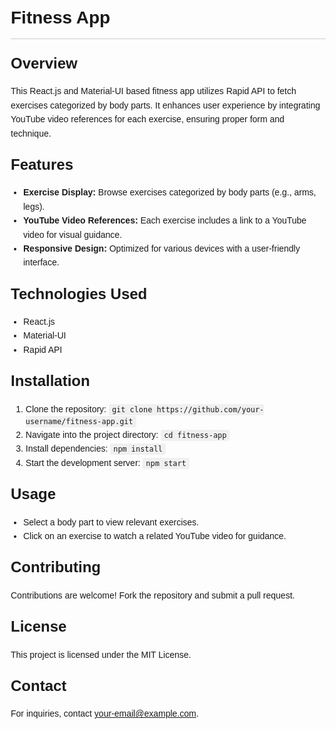 <!DOCTYPE html>
<html lang="en">
<head>
  <meta charset="UTF-8">
  <meta name="viewport" content="width=device-width, initial-scale=1.0">
  <title>Fitness App</title>
  <style>
    body {
      font-family: Arial, sans-serif;
      line-height: 1.6;
      margin: 20px;
    }
    h1 {
      font-size: 28px;
      border-bottom: 1px solid #ccc;
      padding-bottom: 10px;
      margin-bottom: 20px;
    }
    h2 {
      font-size: 24px;
      margin-top: 20px;
      margin-bottom: 10px;
    }
    ul {
      list-style-type: disc;
      padding-left: 20px;
    }
    code {
      background-color: #f0f0f0;
      padding: 2px 5px;
      border-radius: 3px;
      font-family: Consolas, monospace;
    }
    .contact {
      margin-top: 20px;
    }
  </style>
</head>
<body>
  <h1>Fitness App</h1>

  <h2>Overview</h2>
  <p>This React.js and Material-UI based fitness app utilizes Rapid API to fetch exercises categorized by body parts. It enhances user experience by integrating YouTube video references for each exercise, ensuring proper form and technique.</p>

  <h2>Features</h2>
  <ul>
    <li><strong>Exercise Display:</strong> Browse exercises categorized by body parts (e.g., arms, legs).</li>
    <li><strong>YouTube Video References:</strong> Each exercise includes a link to a YouTube video for visual guidance.</li>
    <li><strong>Responsive Design:</strong> Optimized for various devices with a user-friendly interface.</li>
  </ul>

  <h2>Technologies Used</h2>
  <ul>
    <li>React.js</li>
    <li>Material-UI</li>
    <li>Rapid API</li>
  </ul>

  <h2>Installation</h2>
  <ol>
    <li>Clone the repository: <code>git clone https://github.com/your-username/fitness-app.git</code></li>
    <li>Navigate into the project directory: <code>cd fitness-app</code></li>
    <li>Install dependencies: <code>npm install</code></li>
    <li>Start the development server: <code>npm start</code></li>
  </ol>

  <h2>Usage</h2>
  <ul>
    <li>Select a body part to view relevant exercises.</li>
    <li>Click on an exercise to watch a related YouTube video for guidance.</li>
  </ul>

  <h2>Contributing</h2>
  <p>Contributions are welcome! Fork the repository and submit a pull request.</p>

  <h2>License</h2>
  <p>This project is licensed under the MIT License.</p>

  <h2 class="contact">Contact</h2>
  <p>For inquiries, contact <a href="mailto:changansarvesh0@gmail.com">your-email@example.com</a>.</p>
</body>
</html>

